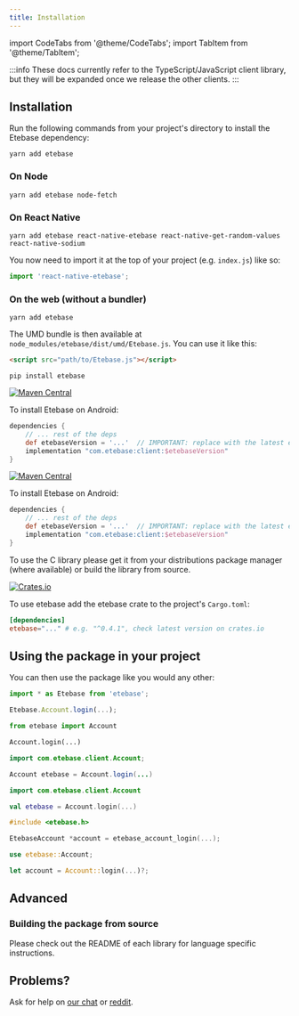 ```yaml
---
title: Installation
---
```


import CodeTabs from '@theme/CodeTabs';
import TabItem from '@theme/TabItem';


:::info
These docs currently refer to the TypeScript/JavaScript client library, but they will be expanded once we release the other clients.
:::

## Installation

Run the following commands from your project's directory to install the Etebase dependency:

<CodeTabs>
<TabItem value="js">

```shell
yarn add etebase
```


### On Node

```shell
yarn add etebase node-fetch
```

### On React Native

```shell
yarn add etebase react-native-etebase react-native-get-random-values react-native-sodium
```

You now need to import it at the top of your project (e.g. `index.js`) like so:

```js
import 'react-native-etebase';
```


### On the web (without a bundler)

```shell
yarn add etebase
```

The UMD bundle is then available at `node_modules/etebase/dist/umd/Etebase.js`. You can use it like this:

```html
<script src="path/to/Etebase.js"></script>
```

</TabItem>
<TabItem value="py">

```shell
pip install etebase
```

</TabItem>
<TabItem value="java">

[![Maven Central](https://img.shields.io/maven-central/v/com.etebase/client.svg?label=Maven%20Central)](https://search.maven.org/search?q=g:%22com.etebase%22%20AND%20a:%22client%22)

To install Etebase on Android:

```groovy title="app/build.gradle"
dependencies {
    // ... rest of the deps
    def etebaseVersion = '...'  // IMPORTANT: replace with the latest etebase version from the badge above
    implementation "com.etebase:client:$etebaseVersion"
}
```

</TabItem>
<TabItem value="kt">

[![Maven Central](https://img.shields.io/maven-central/v/com.etebase/client.svg?label=Maven%20Central)](https://search.maven.org/search?q=g:%22com.etebase%22%20AND%20a:%22client%22)

To install Etebase on Android:

```groovy title="app/build.gradle"
dependencies {
    // ... rest of the deps
    def etebaseVersion = '...'  // IMPORTANT: replace with the latest etebase version from the badge above
    implementation "com.etebase:client:$etebaseVersion"
}
```

</TabItem>
<TabItem value="c">

To use the C library please get it from your distributions package manager (where available) or build the library from source.

</TabItem>
<TabItem value="rs">

[![Crates.io](https://img.shields.io/crates/v/etebase)](https://crates.io/crates/etebase)

To use etebase add the etebase crate to the project's `Cargo.toml`:

```toml
[dependencies]
etebase="..." # e.g. "^0.4.1", check latest version on crates.io
```

</TabItem>
</CodeTabs>

## Using the package in your project

You can then use the package like you would any other:
<CodeTabs>
<TabItem value="js">

```js
import * as Etebase from 'etebase';

Etebase.Account.login(...);
```

</TabItem>
<TabItem value="py">

```python
from etebase import Account

Account.login(...)
```

</TabItem>
<TabItem value="java">

```java
import com.etebase.client.Account;

Account etebase = Account.login(...)
```

</TabItem>
<TabItem value="kt">

```kotlin
import com.etebase.client.Account

val etebase = Account.login(...)
```

</TabItem>
<TabItem value="c">

```c
#include <etebase.h>

EtebaseAccount *account = etebase_account_login(...);
```

</TabItem>
<TabItem value="rs">

```rust
use etebase::Account;

let account = Account::login(...)?;
```

</TabItem>
</CodeTabs>

## Advanced

### Building the package from source

Please check out the README of each library for language specific instructions.


## Problems?

Ask for help on [our chat](https://www.etebase.com/community-chat/) or [reddit](https://www.reddit.com/r/EteSync/).
